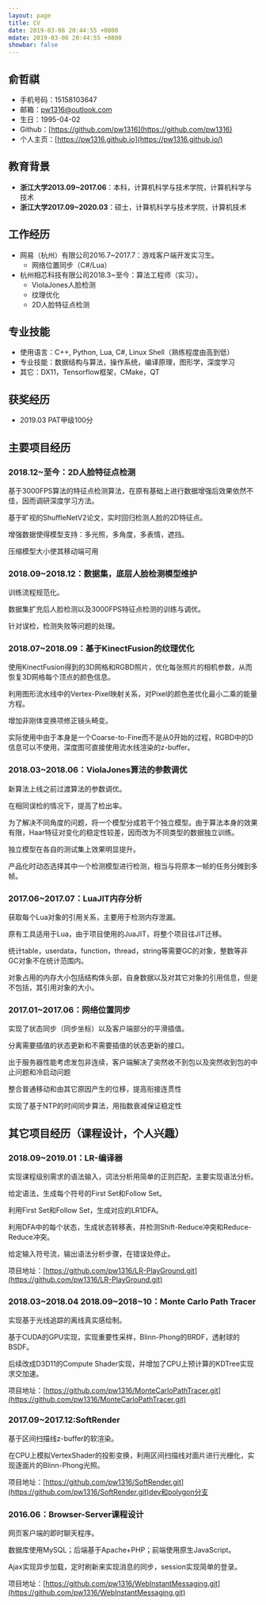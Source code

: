 ```yaml
---
layout: page
title: CV
date: 2019-03-08 20:44:55 +0800
mdate: 2019-03-08 20:44:55 +0800
showbar: false
---
```


## 俞哲祺

- 手机号码：15158103647
- 邮箱：pw1316@outlook.com
- 生日：1995-04-02
- Github：[https://github.com/pw1316](https://github.com/pw1316)
- 个人主页：[https://pw1316.github.io](https://pw1316.github.io/)

## 教育背景

- **浙江大学2013.09~2017.06**：本科，计算机科学与技术学院，计算机科学与技术
- **浙江大学2017.09~2020.03**：硕士，计算机科学与技术学院，计算机技术

## 工作经历

- 网易（杭州）有限公司2016.7~2017.7：游戏客户端开发实习生。
  - 网络位置同步（C#/Lua）
- 杭州相芯科技有限公司2018.3~至今：算法工程师（实习）。
  - ViolaJones人脸检测
  - 纹理优化
  - 2D人脸特征点检测

## 专业技能

- 使用语言：C++, Python, Lua, C#, Linux Shell（熟练程度由高到低）
- 专业技能：数据结构与算法，操作系统，编译原理，图形学，深度学习
- 其它：DX11，Tensorflow框架，CMake，QT

## 获奖经历

- 2019.03 PAT甲级100分

## 主要项目经历

### **2018.12~至今：2D人脸特征点检测**

基于3000FPS算法的特征点检测算法，在原有基础上进行数据增强后效果依然不佳，因而调研深度学习方法。

基于旷视的ShuffleNetV2论文，实时回归检测人脸的2D特征点。

增强数据使得模型支持：多光照，多角度，多表情，遮挡。

压缩模型大小使其移动端可用

### **2018.09~2018.12：数据集，底层人脸检测模型维护**

训练流程规范化。

数据集扩充后人脸检测以及3000FPS特征点检测的训练与调优。

针对误检，检测失败等问题的处理。

### **2018.07~2018.09：基于KinectFusion的纹理优化**

使用KinectFusion得到的3D网格和RGBD照片，优化每张照片的相机参数，从而恢复3D网格每个顶点的颜色信息。

利用图形流水线中的Vertex-Pixel映射关系，对Pixel的颜色差优化最小二乘的能量方程。

增加非刚体变换项修正镜头畸变。

实际使用中由于本身是一个Coarse-to-Fine而不是从0开始的过程，RGBD中的D信息可以不使用，深度图可直接使用流水线渲染的z-buffer。

### **2018.03~2018.06：ViolaJones算法的参数调优**

新算法上线之前过渡算法的参数调优。

在相同误检的情况下，提高了检出率。

为了解决不同角度的问题，将一个模型分成若干个独立模型。由于算法本身的效果有限，Haar特征对变化的稳定性较差，因而改为不同类型的数据独立训练。

独立模型在各自的测试集上效果明显提升。

产品化时动态选择其中一个检测模型进行检测，相当与将原本一帧的任务分摊到多帧。

### **2017.06~2017.07：LuaJIT内存分析**

获取每个Lua对象的引用关系，主要用于检测内存泄漏。

原有工具适用于Lua，由于项目使用的JuaJIT，将整个项目往JIT迁移。

统计table，userdata，function，thread，string等需要GC的对象，整数等非GC对象不在统计范围内。

对象占用的内存大小包括结构体头部，自身数据以及对其它对象的引用信息，但是不包括，其引用对象的大小。

### **2017.01~2017.06：网络位置同步**

实现了状态同步（同步坐标）以及客户端部分的平滑插值。

分离需要插值的状态更新和不需要插值的状态更新的接口。

出于服务器性能考虑发包非连续，客户端解决了突然收不到包以及突然收到包的中止问题和冷启动问题

整合普通移动和由其它原因产生的位移，提高衔接连贯性

实现了基于NTP的时间同步算法，用指数衰减保证稳定性

## 其它项目经历（课程设计，个人兴趣）

### **2018.09~2019.01：LR-编译器**

实现课程级别需求的语法输入，词法分析用简单的正则匹配，主要实现语法分析。

给定语法，生成每个符号的First Set和Follow Set。

利用First Set和Follow Set，生成对应的LR1DFA。

利用DFA中的每个状态，生成状态转移表，并检测Shift-Reduce冲突和Reduce-Reduce冲突。

给定输入符号流，输出语法分析步骤，在错误处停止。

项目地址：[https://github.com/pw1316/LR-PlayGround.git](https://github.com/pw1316/LR-PlayGround.git)

### **2018.03~2018.04 2018.09~2018~10：Monte Carlo Path Tracer**

实现基于光线追踪的离线真实感绘制。

基于CUDA的GPU实现，实现重要性采样，Blinn-Phong的BRDF，透射球的BSDF。

后续改成D3D11的Compute Shader实现，并增加了CPU上预计算的KDTree实现求交加速。

项目地址：[https://github.com/pw1316/MonteCarloPathTracer.git](https://github.com/pw1316/MonteCarloPathTracer.git)

### **2017.09~2017.12:SoftRender**

基于区间扫描线z-buffer的软渲染。

在CPU上模拟VertexShader的投影变换，利用区间扫描线对面片进行光栅化，实现逐面片的Blinn-Phong光照。

项目地址：[https://github.com/pw1316/SoftRender.git](https://github.com/pw1316/SoftRender.git)dev和polygon分支

### **2016.06：Browser-Server课程设计**

网页客户端的即时聊天程序。

数据库使用MySQL；后端基于Apache+PHP；前端使用原生JavaScript。

Ajax实现异步加载，定时刷新来实现消息的同步，session实现简单的登录。

项目地址：[https://github.com/pw1316/WebInstantMessaging.git](https://github.com/pw1316/WebInstantMessaging.git)

